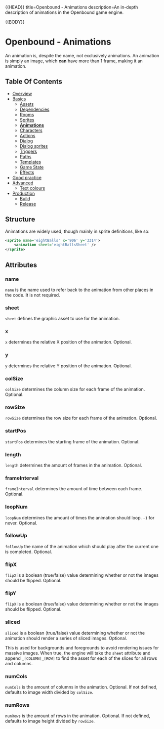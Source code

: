 {{HEAD}}
title=Openbound - Animations
description=An in-depth description of animations in the Openbound game engine.

{{BODY}}

# Openbound - Animations

An animation is, despite the name, not exclusively animations. An animation is simply an image, which **can** have more than 1 frame, making it an animation.

## Table Of Contents

-   [Overview](./openbound-overview)
-   [Basics](./openbound-basics)
    -   [Assets](./openbound-assets)
    -   [Dependencies](./openbound-dependencies)
    -   [Rooms](./openbound-rooms)
    -   [Sprites](./openbound-sprites)
    -   [**Animations**](./openbound-animations)
    -   [Characters](./openbound-characters)
    -   [Actions](./openbound-actions)
    -   [Dialog](./openbound-dialog)
    -   [Dialog sprites](./openbound-dialog-sprites)
    -   [Triggers](./openbound-triggers)
    -   [Paths](./openbound-paths)
    -   [Templates](./openbound-templates)
    -   [Game State](./openbound-gamestate)
    -   [Effects](./openbound-effects)
-   [Good practice](./openbound-good-practice)
-   [Advanced](./openbound-advanced)
    -   [Text colours](./openbound-text-colours)
-   [Production](./openbound-production)
    -   [Build](./openbound-build)
    -   [Release](openbound-release)

## Structure

Animations are widely used, though mainly in sprite definitions, like so:

```xml
<sprite name='eightBalls' x='906' y='3314'>
    <animation sheet='eightBallsSheet' />
</sprite>
```

## Attributes

### name

`name` is the name used to refer back to the animation from other places in the code. It is not required.

### sheet

`sheet` defines the graphic asset to use for the animation.

### x

`x` determines the relative X position of the animation. Optional.

### y

`y` determines the relative Y position of the animation. Optional.

### colSize

`colSize` determines the column size for each frame of the animation. Optional.

### rowSize

`rowSize` determines the row size for each frame of the animation. Optional.

### startPos

`startPos` determines the starting frame of the animation. Optional.

### length

`length` determines the amount of frames in the animation. Optional.

### frameInterval

`frameInterval` determines the amount of time between each frame. Optional.

### loopNum

`loopNum` determines the amount of times the animation should loop. `-1` for never. Optional.

### followUp

`followUp` the name of the animation which should play after the current one is completed. Optional.

### flipX

`flipX` is a boolean (true/false) value determining whether or not the images should be flipped. Optional.

### flipY

`flipX` is a boolean (true/false) value determining whether or not the images should be flipped. Optional.

### sliced

`sliced` is a boolean (true/false) value determining whether or not the animation should render a series of sliced images. Optional.

This is used for backgrounds and foregrounds to avoid rendering issues for massive images. When true, the engine will take the `sheet` attribute and append `_[COLUMN]_[ROW]` to find the asset for each of the slices for all rows and columns.

### numCols

`numCols` is the amount of columns in the animation. Optional. If not defined, defaults to image width divided by `colSize`.

### numRows

`numRows` is the amount of rows in the animation. Optional. If not defined, defaults to image height divided by `rowSize`.
